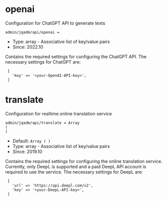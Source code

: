 
# openai

Configuration for ChatGPT API to generate texts

```
admin/jqadm/api/openai = 
```

* Type: array - Associative list of key/value pairs
* Since: 2022.10

Contains the required settings for configuring the ChatGPT API.
The necessary settings for ChatGPT are:

```
 [
   'key' => '<your-OpenAI-API-key>',
 ]
```


# translate

Configuration for realtime online translation service

```
admin/jqadm/api/translate = Array
(
)
```

* Default: `Array
(
)
`
* Type: array - Associative list of key/value pairs
* Since: 2019.10

Contains the required settings for configuring the online translation service.
Currently, only DeepL is supported and a paid DeepL API account is required to
use the service. The necessary settings for DeepL are:

```
 [
   'url' => 'https://api.deepl.com/v2',
   'key' => '<your-DeepL-API-key>',
 ]
```
